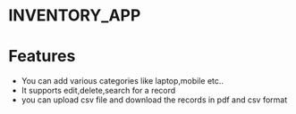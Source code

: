 # INVENTORY_APP

# Features

- You can add various categories like laptop,mobile etc..
- It supports edit,delete,search for a record
- you can upload csv file and download the records in pdf and csv format
